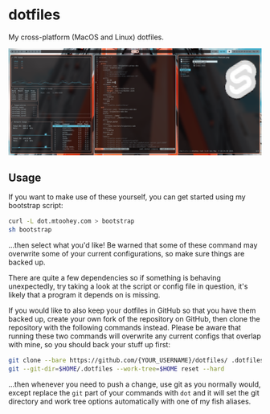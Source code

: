 # dotfiles

My cross-platform (MacOS and Linux) dotfiles.

![Screenshot](.config/screenshots/ultrawide.png)

## Usage

If you want to make use of these yourself, you can get started using my bootstrap script:

```bash
curl -L dot.mtoohey.com > bootstrap
sh bootstrap
```

...then select what you'd like! Be warned that some of these command may overwrite some of your current configurations, so make sure things are backed up.

There are quite a few dependencies so if something is behaving unexpectedly, try taking a look at the script or config file in question, it's likely that a program it depends on is missing.

If you would like to also keep your dotfiles in GitHub so that you have them backed up, create your own fork of the repository on GitHub, then clone the repository with the following commands instead. Please be aware that running these two commands will overwrite any current configs that overlap with mine, so you should back your stuff up first:

```bash
git clone --bare https://github.com/{YOUR_USERNAME}/dotfiles/ .dotfiles
git --git-dir=$HOME/.dotfiles --work-tree=$HOME reset --hard
```

...then whenever you need to push a change, use git as you normally would, except replace the `git` part of your commands with `dot` and it will set the git directory and work tree options automatically with one of my fish aliases.
